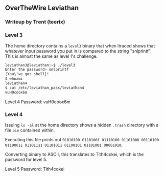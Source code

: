 ## OverTheWire Leviathan

### Writeup by Trent (teerix)



### Level 3

The home directory contains a `level3` binary that when ltraced shows that whatever input password you put in is compared to the string "snlprintf". This is almost the same as level 1's challenge.

```sh
leviathan3@leviathan:~$ ./level3
Enter the password> snlprintf
[You\'ve got shell]!
$ whoami
leviathan4
$ cat /etc/leviathan_pass/leviathan4
vuH0coox6m
```


Level 4 Password: vuH0coox6m



### Level 4

Issuing `ls -al` at the home directory shows a hidden `.trash` directory with a file `bin` contained within.

Executing this file prints out `01010100 01101001 01110100 01101000 00110100 01100011 01101111 01101011 01100101 01101001 00001010`.

Converting binary to ASCII, this translates to Tith4cokei, which is the password for level 5.

Level 5 Password: Tith4cokei